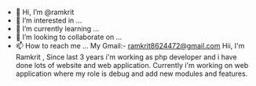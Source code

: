 - 👋 Hi, I’m @ramkrit
- 👀 I’m interested in ...
- 🌱 I’m currently learning ...
- 💞️ I’m looking to collaborate on ...
- 📫 How to reach me ... My Gmail:- ramkrit8624472@gmail.com
Hii, 
I'm Ramkrit , Since last 3 years i'm working as php developer and i have done lots of website and web application.
Currently i'm working on web application where my role is debug and add new modules and features.
<!---
ramkrit/ramkrit is a ✨ special ✨ repository because its `README.md` (this file) appears on your GitHub profile.
You can click the Preview link to take a look at your changes.
--->
